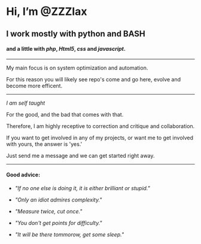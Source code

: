 # Hi, I’m @ZZZlax #

## I work mostly with **python** and **BASH** ##
#### and a little with _php_, _Html5_, _css_ and _javascript_. ####

---

My main focus is on system optimization and automation.

For this reason you will likely see repo's come and go here, evolve and become more efficent.

---

*_I am self taught_*

For the good, and the bad that comes with that.

Therefore, I am highly receptive to correction and critique and collaboration.

If you want to get involved in any of my projects, or want me to get involved with yours, the answer is 'yes.'

Just send me a message and we can get started right away.

---

#### Good advice: ####

* _"If no one else is doing it, it is either brilliant or stupid."_

* _"Only an idiot admires complexity."_

* _"Measure twice, cut once."_

* _"You don't get points for difficulty."_

* _"It will be there tommorow, get some sleep."_

